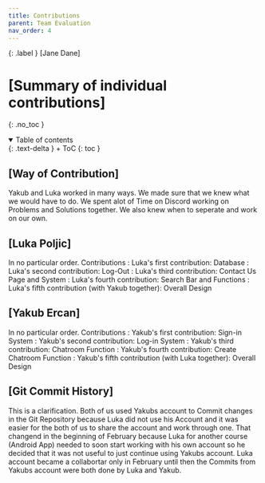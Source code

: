 ```yaml
---
title: Contributions
parent: Team Evaluation
nav_order: 4
---
```


{: .label }
[Jane Dane]

# [Summary of individual contributions]
{: .no_toc }

<details open markdown="block">
{: .text-delta }
<summary>Table of contents</summary>
+ ToC
{: toc }
</details>

## [Way of Contribution]

Yakub and Luka worked in many ways. We made sure that we knew what we would have to do. We spent alot of Time on Discord working on Problems and Solutions together. We also knew when to seperate and work on our own. 

## [Luka Poljic]
In no particular order.
Contributions
: Luka's first contribution: Database
: Luka's second contribution: Log-Out
: Luka's third contribution: Contact Us Page and System
: Luka's fourth contribution: Search Bar and Functions
: Luka's fifth contribution (with Yakub together): Overall Design 


## [Yakub Ercan]
In no particular order.
Contributions
: Yakub's first contribution: Sign-in System
: Yakub's second contribution: Log-in System
: Yakub's third contribution: Chatroom Function
: Yakub's fourth contribution: Create Chatroom Function
: Yakub's fifth contribution (with Luka together): Overall Design 

## [Git Commit History]
This is a clarification. 
Both of us used Yakubs account to Commit changes in the Git Repository because Luka did not use his Account and it was easier for the both of us to share the account and work through one. That changend in the beginning of February because Luka for another course (Android App) needed to soon start working with his own account so he decided that it was not useful to just continue using Yakubs account. Luka account became a collabortar only in February until then the Commits from Yakubs account were both done by Luka and Yakub.  
